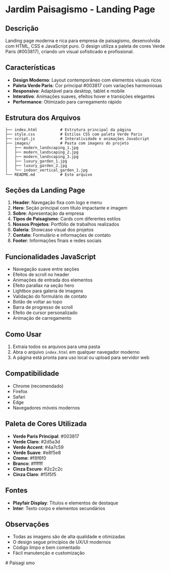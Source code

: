 # Jardim Paisagismo - Landing Page

## Descrição
Landing page moderna e rica para empresa de paisagismo, desenvolvida com HTML, CSS e JavaScript puro. O design utiliza a paleta de cores Verde Paris (#003817), criando um visual sofisticado e profissional.

## Características
- **Design Moderno**: Layout contemporâneo com elementos visuais ricos
- **Paleta Verde Paris**: Cor principal #003817 com variações harmoniosas
- **Responsivo**: Adaptável para desktop, tablet e mobile
- **Interativo**: Animações suaves, efeitos hover e transições elegantes
- **Performance**: Otimizado para carregamento rápido

## Estrutura dos Arquivos
```
├── index.html          # Estrutura principal da página
├── style.css           # Estilos CSS com paleta Verde Paris
├── script.js           # Interatividade e animações JavaScript
├── images/             # Pasta com imagens do projeto
│   ├── modern_landscaping_1.jpg
│   ├── modern_landscaping_2.jpg
│   ├── modern_landscaping_3.jpg
│   ├── luxury_garden_1.jpg
│   ├── luxury_garden_2.jpg
│   └── indoor_vertical_garden_1.jpg
└── README.md           # Este arquivo
```

## Seções da Landing Page
1. **Header**: Navegação fixa com logo e menu
2. **Hero**: Seção principal com título impactante e imagem
3. **Sobre**: Apresentação da empresa
4. **Tipos de Paisagismo**: Cards com diferentes estilos
5. **Nossos Projetos**: Portfólio de trabalhos realizados
6. **Galeria**: Showcase visual dos projetos
7. **Contato**: Formulário e informações de contato
8. **Footer**: Informações finais e redes sociais

## Funcionalidades JavaScript
- Navegação suave entre seções
- Efeitos de scroll no header
- Animações de entrada dos elementos
- Efeito parallax na seção hero
- Lightbox para galeria de imagens
- Validação do formulário de contato
- Botão de voltar ao topo
- Barra de progresso de scroll
- Efeito de cursor personalizado
- Animação de carregamento

## Como Usar
1. Extraia todos os arquivos para uma pasta
2. Abra o arquivo `index.html` em qualquer navegador moderno
3. A página está pronta para uso local ou upload para servidor web

## Compatibilidade
- Chrome (recomendado)
- Firefox
- Safari
- Edge
- Navegadores móveis modernos

## Paleta de Cores Utilizada
- **Verde Paris Principal**: #003817
- **Verde Claro**: #2d5a3d
- **Verde Accent**: #4a7c59
- **Verde Suave**: #e8f5e8
- **Creme**: #f8f6f0
- **Branco**: #ffffff
- **Cinza Escuro**: #2c2c2c
- **Cinza Claro**: #f5f5f5

## Fontes
- **Playfair Display**: Títulos e elementos de destaque
- **Inter**: Texto corpo e elementos secundários

## Observações
- Todas as imagens são de alta qualidade e otimizadas
- O design segue princípios de UX/UI modernos
- Código limpo e bem comentado
- Fácil manutenção e customização


#   P a i s a g i s m o 
 
 
